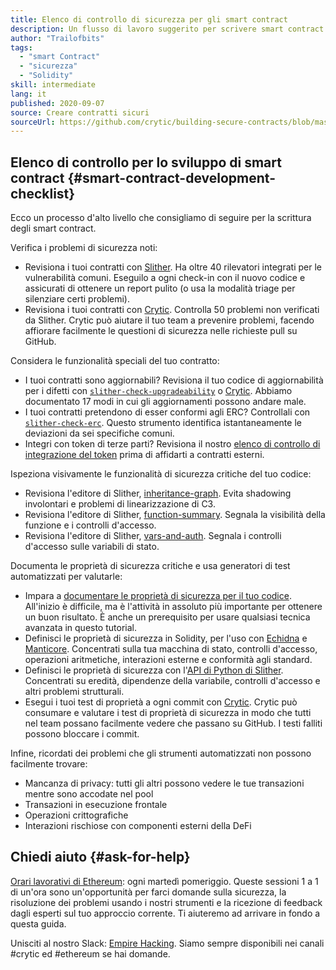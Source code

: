```yaml
---
title: Elenco di controllo di sicurezza per gli smart contract
description: Un flusso di lavoro suggerito per scrivere smart contract sicuri
author: "Trailofbits"
tags:
  - "smart Contract"
  - "sicurezza"
  - "Solidity"
skill: intermediate
lang: it
published: 2020-09-07
source: Creare contratti sicuri
sourceUrl: https://github.com/crytic/building-secure-contracts/blob/master/development-guidelines/workflow.md
---
```


## Elenco di controllo per lo sviluppo di smart contract {#smart-contract-development-checklist}

Ecco un processo d'alto livello che consigliamo di seguire per la scrittura degli smart contract.

Verifica i problemi di sicurezza noti:

- Revisiona i tuoi contratti con [Slither](https://github.com/crytic/slither). Ha oltre 40 rilevatori integrati per le vulnerabilità comuni. Eseguilo a ogni check-in con il nuovo codice e assicurati di ottenere un report pulito (o usa la modalità triage per silenziare certi problemi).
- Revisiona i tuoi contratti con [Crytic](https://crytic.io/). Controlla 50 problemi non verificati da Slither. Crytic può aiutare il tuo team a prevenire problemi, facendo affiorare facilmente le questioni di sicurezza nelle richieste pull su GitHub.

Considera le funzionalità speciali del tuo contratto:

- I tuoi contratti sono aggiornabili? Revisiona il tuo codice di aggiornabilità per i difetti con [`slither-check-upgradeability`](https://github.com/crytic/slither/wiki/Upgradeability-Checks) o [Crytic](https://blog.trailofbits.com/2020/06/12/upgradeable-contracts-made-safer-with-crytic/). Abbiamo documentato 17 modi in cui gli aggiornamenti possono andare male.
- I tuoi contratti pretendono di esser conformi agli ERC? Controllali con [`slither-check-erc`](https://github.com/crytic/slither/wiki/ERC-Conformance). Questo strumento identifica istantaneamente le deviazioni da sei specifiche comuni.
- Integri con token di terze parti? Revisiona il nostro [elenco di controllo di integrazione del token](/developers/tutorials/token-integration-checklist/) prima di affidarti a contratti esterni.

Ispeziona visivamente le funzionalità di sicurezza critiche del tuo codice:

- Revisiona l'editore di Slither, [inheritance-graph](https://github.com/trailofbits/slither/wiki/Printer-documentation#inheritance-graph). Evita shadowing involontari e problemi di linearizzazione di C3.
- Revisiona l'editore di Slither, [function-summary](https://github.com/trailofbits/slither/wiki/Printer-documentation#function-summary). Segnala la visibilità della funzione e i controlli d'accesso.
- Revisiona l'editore di Slither, [vars-and-auth](https://github.com/trailofbits/slither/wiki/Printer-documentation#variables-written-and-authorization). Segnala i controlli d'accesso sulle variabili di stato.

Documenta le proprietà di sicurezza critiche e usa generatori di test automatizzati per valutarle:

- Impara a [documentare le proprietà di sicurezza per il tuo codice](/developers/tutorials/guide-to-smart-contract-security-tools/). All'inizio è difficile, ma è l'attività in assoluto più importante per ottenere un buon risultato. È anche un prerequisito per usare qualsiasi tecnica avanzata in questo tutorial.
- Definisci le proprietà di sicurezza in Solidity, per l'uso con [Echidna](https://github.com/crytic/echidna) e [Manticore](https://manticore.readthedocs.io/en/latest/verifier.html). Concentrati sulla tua macchina di stato, controlli d'accesso, operazioni aritmetiche, interazioni esterne e conformità agli standard.
- Definisci le proprietà di sicurezza con l'[API di Python di Slither](/developers/tutorials/how-to-use-slither-to-find-smart-contract-bugs/). Concentrati su eredità, dipendenze della variabile, controlli d'accesso e altri problemi strutturali.
- Esegui i tuoi test di proprietà a ogni commit con [Crytic](https://crytic.io). Crytic può consumare e valutare i test di proprietà di sicurezza in modo che tutti nel team possano facilmente vedere che passano su GitHub. I testi falliti possono bloccare i commit.

Infine, ricordati dei problemi che gli strumenti automatizzati non possono facilmente trovare:

- Mancanza di privacy: tutti gli altri possono vedere le tue transazioni mentre sono accodate nel pool
- Transazioni in esecuzione frontale
- Operazioni crittografiche
- Interazioni rischiose con componenti esterni della DeFi

## Chiedi aiuto {#ask-for-help}

[Orari lavorativi di Ethereum](https://calendly.com/dan-trailofbits/office-hours): ogni martedì pomeriggio. Queste sessioni 1 a 1 di un'ora sono un'opportunità per farci domande sulla sicurezza, la risoluzione dei problemi usando i nostri strumenti e la ricezione di feedback dagli esperti sul tuo approccio corrente. Ti aiuteremo ad arrivare in fondo a questa guida.

Unisciti al nostro Slack: [Empire Hacking](https://join.slack.com/t/empirehacking/shared_invite/zt-h97bbrj8-1jwuiU33nnzg67JcvIciUw). Siamo sempre disponibili nei canali #crytic ed #ethereum se hai domande.

